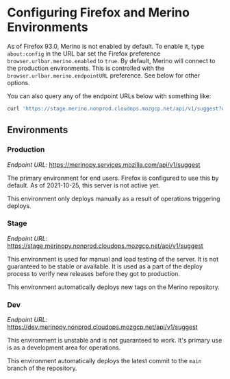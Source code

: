 # Configuring Firefox and Merino Environments

As of Firefox 93.0, Merino is not enabled by default. To enable it, type `about:config` in the URL bar set the
Firefox preference `browser.urlbar.merino.enabled` to `true`. By default, Merino
will connect to the production environments. This is controlled with the
`browser.urlbar.merino.endpointURL` preference. See below for other options.

You can also query any of the endpoint URLs below with something like:

```sh
curl 'https://stage.merino.nonprod.cloudops.mozgcp.net/api/v1/suggest?q=your+query'
```

## Environments

### Production

*Endpoint URL*: <https://merinopy.services.mozilla.com/api/v1/suggest>

The primary environment for end users. Firefox is configured to use this by
default. As of 2021-10-25, this server is not active yet.

This environment only deploys manually as a result of operations triggering
deploys.

### Stage

*Endpoint URL*: <https://stage.merinopy.nonprod.cloudops.mozgcp.net/api/v1/suggest>

This environment is used for manual and load testing of the server. It is not
guaranteed to be stable or available. It is used as a part of the deploy process
to verify new releases before they got to production.

This environment automatically deploys new tags on the Merino repository.

### Dev

*Endpoint URL*: <https://dev.merinopy.nonprod.cloudops.mozgcp.net/api/v1/suggest>

This environment is unstable and is not guaranteed to work. It's primary use is
as a development area for operations.

This environment automatically deploys the latest commit to the `main` branch of
the repository.
